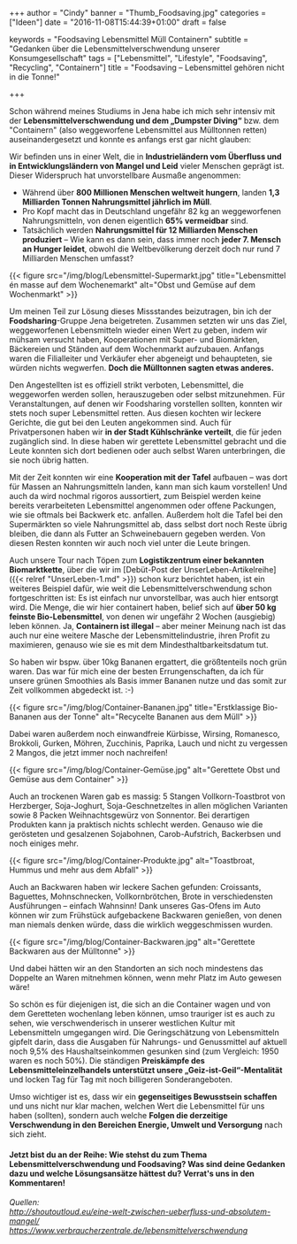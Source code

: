 +++
author = "Cindy"
banner = "Thumb_Foodsaving.jpg"
categories = ["Ideen"]
date = "2016-11-08T15:44:39+01:00"
draft = false
  
keywords = "Foodsaving Lebensmittel Müll Containern"
subtitle = "Gedanken über die Lebensmittelverschwendung unserer Konsumgesellschaft"
tags = ["Lebensmittel", "Lifestyle", "Foodsaving", "Recycling", "Containern"]
title = "Foodsaving – Lebensmittel gehören nicht in die Tonne!"

+++

Schon während meines Studiums in Jena habe ich mich sehr intensiv mit der **Lebensmittelverschwendung und dem „Dumpster Diving“** bzw. dem "Containern" (also weggeworfene Lebensmittel aus Mülltonnen retten) auseinandergesetzt und konnte es anfangs erst gar nicht glauben:    

Wir befinden uns in einer Welt, die in **Industrieländern vom Überfluss und in Entwicklungsländern von Mangel und Leid** vieler Menschen geprägt ist.<!--more--> Dieser Widerspruch hat unvorstellbare Ausmaße angenommen:   
 
- Während über **800 Millionen Menschen weltweit hungern**, landen **1,3 Milliarden Tonnen Nahrungsmittel jährlich im Müll**.    
- Pro Kopf macht das in Deutschland ungefähr 82 kg an weggeworfenen Nahrungsmitteln, von denen eigentlich **65% vermeidbar** sind.
- Tatsächlich werden **Nahrungsmittel für 12 Milliarden Menschen produziert** – Wie kann es dann sein, dass immer noch **jeder 7. Mensch an Hunger leidet**, obwohl die Weltbevölkerung derzeit doch nur rund 7 Milliarden Menschen umfasst?    

{{< figure src="/img/blog/Lebensmittel-Supermarkt.jpg" title="Lebensmittel én masse auf dem Wochenemarkt" alt="Obst und Gemüse auf dem Wochenmarkt" >}}  

Um meinen Teil zur Lösung dieses Missstandes beizutragen, bin ich der **Foodsharing**-Gruppe Jena beigetreten. Zusammen setzten wir uns das Ziel, weggeworfenen Lebensmitteln wieder einen Wert zu geben, indem wir mühsam versucht haben, Kooperationen mit Super- und Biomärkten, Bäckereien und Ständen auf dem Wochenmarkt aufzubauen. Anfangs waren die Filialleiter und Verkäufer eher abgeneigt und behaupteten, sie würden nichts wegwerfen. **Doch die Mülltonnen sagten etwas anderes.**     

Den Angestellten ist es offiziell strikt verboten, Lebensmittel, die weggeworfen werden sollen, herauszugeben oder selbst mitzunehmen. Für Veranstaltungen, auf denen wir Foodsharing vorstellen sollten, konnten wir stets noch super Lebensmittel retten. Aus diesen kochten wir leckere Gerichte, die gut bei den Leuten angekommen sind. Auch für Privatpersonen haben wir **in der Stadt Kühlschränke verteilt**, die für jeden zugänglich sind. In diese haben wir gerettete Lebensmittel gebracht und die Leute konnten sich dort bedienen oder auch selbst Waren unterbringen, die sie noch übrig hatten.    

Mit der Zeit konnten wir eine **Kooperation mit der Tafel** aufbauen – was dort für Massen an Nahrungsmitteln landen, kann man sich kaum vorstellen! Und auch da wird nochmal rigoros aussortiert, zum Beispiel werden keine bereits verarbeiteten Lebensmittel angenommen oder offene Packungen, wie sie oftmals bei Backwerk etc. anfallen. Außerdem holt die Tafel bei den Supermärkten so viele Nahrungsmittel ab, dass selbst dort noch Reste übrig bleiben, die dann als Futter an Schweinebauern gegeben werden. Von diesen Resten konnten wir auch noch viel unter die Leute bringen.    

Auch unsere Tour nach Töpen zum **Logistikzentrum einer bekannten Biomarktkette**, über die wir im [Debüt-Post der UnserLeben-Artikelreihe]({{< relref "UnserLeben-1.md" >}}) schon kurz berichtet haben, ist ein weiteres Beispiel dafür, wie weit die Lebensmittelverschwendung schon fortgeschritten ist: Es ist einfach nur unvorstellbar, was auch hier entsorgt wird. Die Menge, die wir hier containert haben, belief sich auf **über 50 kg feinste Bio-Lebensmittel**, von denen wir ungefähr 2 Wochen (ausgiebig) leben können. Ja, **Containern ist illegal** – aber meiner Meinung nach ist das auch nur eine weitere Masche der Lebensmittelindustrie, ihren Profit zu maximieren, genauso wie sie es mit dem Mindesthaltbarkeitsdatum tut.     

So haben wir bspw. über 10kg Bananen ergattert, die größtenteils noch grün waren. Das war für mich eine der besten Errungenschaften, da ich für unsere grünen Smoothies als Basis immer Bananen nutze und das somit zur Zeit vollkommen abgedeckt ist. :-) 

{{< figure src="/img/blog/Container-Bananen.jpg" title="Erstklassige Bio-Bananen aus der Tonne" alt="Recycelte Bananen aus dem Müll" >}}   

Dabei waren außerdem noch einwandfreie Kürbisse, Wirsing, Romanesco, Brokkoli, Gurken, Möhren, Zucchinis, Paprika, Lauch und nicht zu vergessen 2 Mangos, die jetzt immer noch nachreifen! 

{{< figure src="/img/blog/Container-Gemüse.jpg" alt="Gerettete Obst und Gemüse aus dem Container" >}}    


Auch an trockenen Waren gab es massig: 5 Stangen Vollkorn-Toastbrot von Herzberger, Soja-Joghurt, Soja-Geschnetzeltes in allen möglichen Varianten sowie 8 Packen Weihnachtsgewürz von Sonnentor. Bei derartigen Produkten kann ja praktisch nichts schlecht werden. Genauso wie die gerösteten und gesalzenen Sojabohnen, Carob-Aufstrich, Backerbsen und noch einiges mehr. 

{{< figure src="/img/blog/Container-Produkte.jpg" alt="Toastbroat, Hummus und mehr aus dem Abfall" >}}      

Auch an Backwaren haben wir leckere Sachen gefunden: Croissants, Baguettes, Mohnschnecken, Vollkornbrötchen, Brote in verschiedensten Ausführungen – einfach Wahnsinn! Dank unseres Gas-Ofens im Auto können wir zum Frühstück aufgebackene Backwaren genießen, von denen man niemals denken würde, dass die wirklich weggeschmissen wurden. 

{{< figure src="/img/blog/Container-Backwaren.jpg" alt="Gerettete Backwaren aus der Mülltonne" >}}   

Und dabei hätten wir an den Standorten an sich noch mindestens das Doppelte an Waren mitnehmen können, wenn mehr Platz im Auto gewesen wäre!    

So schön es für diejenigen ist, die sich an die Container wagen und von dem Geretteten wochenlang leben können, umso trauriger ist es auch zu sehen, wie verschwenderisch in unserer westlichen Kultur mit Lebensmitteln umgegangen wird. Die Geringschätzung von Lebensmitteln gipfelt darin, dass die Ausgaben für Nahrungs- und Genussmittel auf aktuell noch 9,5% des Haushaltseinkommen gesunken sind (zum Vergleich: 1950 waren es noch 50%). Die ständigen **Preiskämpfe des Lebensmitteleinzelhandels unterstützt unsere „Geiz-ist-Geil“-Mentalität** und locken Tag für Tag mit noch billigeren Sonderangeboten.    

Umso wichtiger ist es, dass wir ein **gegenseitiges Bewusstsein schaffen** und uns nicht nur klar machen, welchen Wert die Lebensmittel für uns haben (sollten), sondern auch welche **Folgen die derzeitige Verschwendung in den Bereichen Energie, Umwelt und Versorgung** nach sich zieht.

     
#### Jetzt bist du an der Reihe: Wie stehst du zum Thema Lebensmittelverschwendung und Foodsaving? Was sind deine Gedanken dazu und welche Lösungsansätze hättest du? Verrat's uns in den Kommentaren!


*Quellen:     
http://shoutoutloud.eu/eine-welt-zwischen-ueberfluss-und-absolutem-mangel/    
https://www.verbraucherzentrale.de/lebensmittelverschwendung*